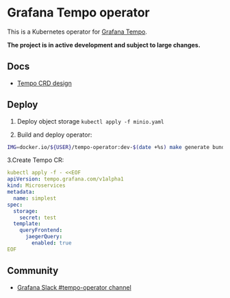 # Grafana Tempo operator

This is a Kubernetes operator for [Grafana Tempo](https://github.com/grafana/tempo).

**The project is in active development and subject to large changes.**

## Docs

* [Tempo CRD design](https://docs.google.com/document/d/1avSSf__R226l2b3hbcpXlYH7w6iKtXZsd9VTcpxDqng/edit#)


## Deploy 

1. Deploy object storage `kubectl apply -f minio.yaml`

2. Build and deploy operator:

```bash
IMG=docker.io/${USER}/tempo-operator:dev-$(date +%s) make generate bundle docker-build docker-push deploy
``` 

3.Create Tempo CR:

```yaml
kubectl apply -f - <<EOF
apiVersion: tempo.grafana.com/v1alpha1
kind: Microservices
metadata:
  name: simplest
spec:
  storage:
    secret: test
  template:
    queryFrontend:
      jaegerQuery:
        enabled: true
EOF
```

## Community 

* [Grafana Slack #tempo-operator channel](https://grafana.slack.com/archives/C0414EUU39A)
